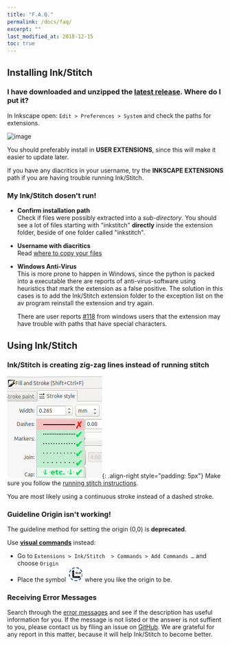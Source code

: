 ```yaml
---
title: "F.A.Q."
permalink: /docs/faq/
excerpt: ""
last_modified_at: 2018-12-15
toc: true
---
```


## Installing Ink/Stitch

### I have downloaded and unzipped the [latest release](https://github.com/inkstitch/inkstitch/releases/latest). Where do I put it?

In Inkscape open: `Edit > Preferences > System` and check the paths for extensions.

![image](https://user-images.githubusercontent.com/11083514/37572872-899a7de0-2b09-11e8-93ed-e4be6228c414.png)

You should preferably install in **USER EXTENSIONS**, since this will make it easier to update later.

If you have any diacritics in your username, try the **INKSCAPE EXTENSIONS** path if you are having trouble running Ink/Stitch.

### My Ink/Stitch dosen't run!

*   **Confirm installation path**<br>
    Check if files were possibly extracted into a *sub-directory*.
    You should see a lot of files starting with "inkstitch" **directly** inside the extension folder, beside of one folder called "inkstitch".

*   **Username with diacritics**<br>
    Read [where to copy your files](/docs/faq/#i-have-downloaded-and-unzipped-the-latest-release-where-do-i-put-it)

*   **Windows Anti-Virus**<br>
    This is more prone to happen in Windows, since the python is packed into a executable there are reports of anti-virus-software using heuristics
    that mark the extension as a false positive. The solution in this cases is to add the Ink/Stitch extension folder to the exception list on the
    av program reinstall the extension and try again.

    There are user reports [#118](https://github.com/inkstitch/inkstitch/issues/118) from windows users that the extension may have trouble with paths that have special characters.

## Using Ink/Stitch

### Ink/Stitch is creating zig-zag lines instead of running stitch

![Running Stitch Dashes](/assets/images/docs/running-stitch-dashes.jpg){: .align-right style="padding: 5px"}
Make sure you follow the [running stitch instructions](/docs/stitches/running-stitch/).

You are most likely using a continuous stroke instead of a dashed stroke.

### Guideline Origin isn't working!

The guideline method for setting the origin (0,0) is **deprecated**.

Use [**visual commands**](/docs/commands) instead:
* Go to `Extensions > Ink/Stitch  > Commands > Add Commands …` and choose `Origin`
* Place the symbol ![origin](/assets/images/docs/visual-commands-origin.jpg) where you like the origin to be.

### Receiving Error Messages

Search through the [error messages](/docs/error-messages) and see if the description has useful information for you. If the message is not listed or the answer is not suffient to you, please contact us by filing an issue on [GitHub](https://github.com/inkstitch/inkstitch/issues). We are grateful for any report in this matter, because it will help Ink/Stitch to become better.
